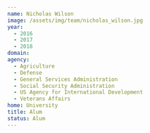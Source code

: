 ```yaml
---
name: Nicholas Wilson
image: /assets/img/team/nicholas_wilson.jpg
year: 
  - 2016
  - 2017
  - 2018
domain:
agency:
  - Agriculture
  - Defense
  - General Services Administration
  - Social Security Administration
  - US Agency for International Development
  - Veterans Affairs
home: University
title: Alum
status: Alum
---
```

